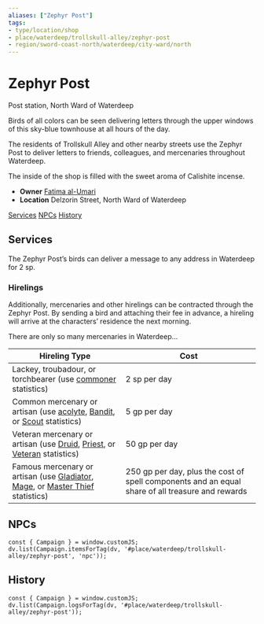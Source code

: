 ```yaml
---
aliases: ["Zephyr Post"]
tags: 
- type/location/shop
- place/waterdeep/trollskull-alley/zephyr-post
- region/sword-coast-north/waterdeep/city-ward/north
---
```

# Zephyr Post
<span class="subhead">Post station, North Ward of Waterdeep</span>

Birds of all colors can be seen delivering letters through the upper windows of this sky-blue townhouse at all hours of the day. 

The residents of Trollskull Alley and other nearby streets use the Zephyr Post to deliver letters to friends, colleagues, and mercenaries throughout Waterdeep. 

The inside of the shop is filled with the sweet aroma of Calishite incense.

- **Owner** [Fatima al-Umari](../npcs/fatima-al-umari.md)
- **Location** Delzorin Street, North Ward of Waterdeep

<span class="nav">[Services](#Services) [NPCs](#NPCs) [History](#History)</span>

## Services

The Zephyr Post’s birds can deliver a message to any address in Waterdeep for 2 sp. 

### Hirelings
Additionally, mercenaries and other hirelings can be contracted through the Zephyr Post. By sending a bird and attaching their fee in advance, a hireling will arrive at the characters’ residence the next morning. 

There are only so many mercenaries in Waterdeep...

| Hireling Type | Cost |
| ------------- | ------ |
| Lackey, troubadour, or torchbearer (use [commoner](compendium/bestiary/humanoid/commoner.md#^statblock) statistics) | 2 sp per day |
| Common mercenary or artisan (use [acolyte](compendium/bestiary/humanoid/acolyte.md#^statblock), [Bandit](compendium/bestiary/humanoid/bandit.md#^statblock), or [Scout](compendium/bestiary/humanoid/scout.md#^statblock) statistics) | 5 gp per day |
| Veteran mercenary or artisan (use [Druid](compendium/bestiary/humanoid/druid.md#^statblock), [Priest](compendium/bestiary/humanoid/priest.md#^statblock), or [Veteran](compendium/bestiary/humanoid/veteran.md#^statblock) statistics) | 50 gp per day |
| Famous mercenary or artisan (use [Gladiator](compendium/bestiary/humanoid/gladiator.md#^statblock), [Mage](compendium/bestiary/humanoid/mage.md#^statblock), or [Master Thief](compendium/bestiary/humanoid/master-thief-mpmm.md#^statblock) statistics) | 250 gp per day, plus the cost of spell components and an equal share of all treasure and rewards |

## NPCs

```dataviewjs
const { Campaign } = window.customJS;
dv.list(Campaign.itemsForTag(dv, '#place/waterdeep/trollskull-alley/zephyr-post', 'npc'));
```

## History
```dataviewjs
const { Campaign } = window.customJS;
dv.list(Campaign.logsForTag(dv, '#place/waterdeep/trollskull-alley/zephyr-post'));
```